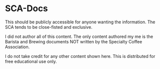 # SCA-Docs

This should be publicly accessible for anyone wanting the information. The SCA tends to be close-fisted and exclusive.

I did not author all of this content. The only content authored my me is the Barista and Brewing documents NOT written by the Specialty Coffee Association.

I do not take credit for any other content shown here. This is distributed for free educational use only.
